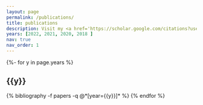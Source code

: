 ```yaml
---
layout: page
permalink: /publications/
title: publications
description: Visit my <a href='https://scholar.google.com/citations?user=JUvNWyYAAAAJ&hl=en&oi=ao'>google scholar page for latest publications. 
years: [2022, 2021, 2020, 2018 ]
nav: true
nav_order: 1
---
```

<!-- _pages/publications.md -->
<div class="publications">

{%- for y in page.years %}
  <h2 class="year">{{y}}</h2>
  {% bibliography -f papers -q @*[year={{y}}]* %}
{% endfor %}

</div>
